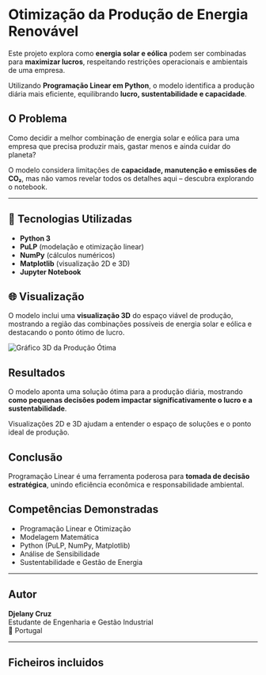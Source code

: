 # Otimização da Produção de Energia Renovável

Este projeto explora como **energia solar e eólica** podem ser combinadas para **maximizar lucros**, respeitando restrições operacionais e ambientais de uma empresa.  

Utilizando **Programação Linear em Python**, o modelo identifica a produção diária mais eficiente, equilibrando **lucro, sustentabilidade e capacidade**.

## O Problema

Como decidir a melhor combinação de energia solar e eólica para uma empresa que precisa produzir mais, gastar menos e ainda cuidar do planeta?  

O modelo considera limitações de **capacidade, manutenção e emissões de CO₂**, mas não vamos revelar todos os detalhes aqui – descubra explorando o notebook.

---

## 🧩 Tecnologias Utilizadas
- **Python 3**
- **PuLP** (modelação e otimização linear)
- **NumPy** (cálculos numéricos)
- **Matplotlib** (visualização 2D e 3D)
- **Jupyter Notebook**

## 🌐 Visualização
O modelo inclui uma **visualização 3D** do espaço viável de produção, mostrando a região das combinações possíveis de energia solar e eólica e destacando o ponto ótimo de lucro.

![Gráfico 3D da Produção Ótima](insere_aqui_o_link_da_imagem_ou_captura.png)


## Resultados

O modelo aponta uma solução ótima para a produção diária, mostrando **como pequenas decisões podem impactar significativamente o lucro e a sustentabilidade**.  

Visualizações 2D e 3D ajudam a entender o espaço de soluções e o ponto ideal de produção.

## Conclusão

Programação Linear é uma ferramenta poderosa para **tomada de decisão estratégica**, unindo eficiência econômica e responsabilidade ambiental.

##  Competências Demonstradas
- Programação Linear e Otimização  
- Modelagem Matemática  
- Python (PuLP, NumPy, Matplotlib)  
- Análise de Sensibilidade  
- Sustentabilidade e Gestão de Energia  
---
##  Autor

**Djelany Cruz**  
Estudante de Engenharia e Gestão Industrial  
📍 Portugal

---
## Ficheiros incluidos

